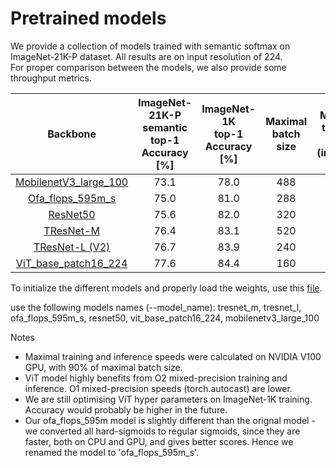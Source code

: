 #  Pretrained models

We provide a collection of models trained with semantic softmax on ImageNet-21K-P dataset. All results are on input resolution of 224.
<br>For proper comparison between the models, we also provide some throughput metrics.


| Backbone  |  ImageNet-21K-P semantic<br> top-1 Accuracy <br>[%] | ImageNet-1K<br> top-1 Accuracy <br>[%] | Maximal <br> batch size | Maximal <br> training speed <br>(img/sec) | Maximal <br> inference speed <br>(img/sec) |
| :------------: | :--------------: | :--------------: | :--------------: | :--------------: | :--------------: |
[MobilenetV3_large_100](https://miil-public-eu.oss-eu-central-1.aliyuncs.com/model-zoo/ImageNet_21K_P/models/mobilenetv3_large_100_miil_21k.pth) | 73.1 | 78.0 | 488 | 1210 | 5980 |
[Ofa_flops_595m_s](https://miil-public-eu.oss-eu-central-1.aliyuncs.com/model-zoo/ImageNet_21K_P/models/ofa_flops_595m_s_miil_21k.pth) | 75.0 | 81.0 | 288 | 500 | 3240 |
[ResNet50](https://miil-public-eu.oss-eu-central-1.aliyuncs.com/model-zoo/ImageNet_21K_P/models/resnet50_miil_21k.pth) | 75.6 | 82.0 | 320 | 720 | 2760 |
[TResNet-M](https://miil-public-eu.oss-eu-central-1.aliyuncs.com/model-zoo/ImageNet_21K_P/models/tresnet_m_miil_21k.pth) | 76.4 | 83.1 | 520 | 670 | 2970 |
[TResNet-L (V2)](https://miil-public-eu.oss-eu-central-1.aliyuncs.com/model-zoo/ImageNet_21K_P/models/tresnet_l_v2_miil_21k.pth) | 76.7 | 83.9 | 240 | 300 | 1460 |
[ViT_base_patch16_224](https://miil-public-eu.oss-eu-central-1.aliyuncs.com/model-zoo/ImageNet_21K_P/models/vit_base_patch16_224_miil_21k.pth) | 77.6 | 84.4 | 160 | 340 | 1140 |

To initialize the different models and properly load the weights, use this [file](./src_files/models/utils/factory.py).

use the following models names (--model_name):
tresnet_m, tresnet_l, ofa_flops_595m_s, resnet50, vit_base_patch16_224, mobilenetv3_large_100

Notes
- Maximal training and inference speeds were calculated on NVIDIA V100 GPU, with 90% of maximal batch size.
- ViT model highly benefits from O2 mixed-precision training and inference.  O1 mixed-precision speeds (torch.autocast) are lower.
- We are still optimising ViT hyper parameters on ImageNet-1K training. Accuracy would probably be higher in the future.
- Our ofa_flops_595m model is slightly different than the orignal model - we converted all hard-sigmoids to regular sigmoids, since they are faster, both on CPU and GPU, and gives better scores. Hence we renamed the model to 'ofa_flops_595m_s'.
